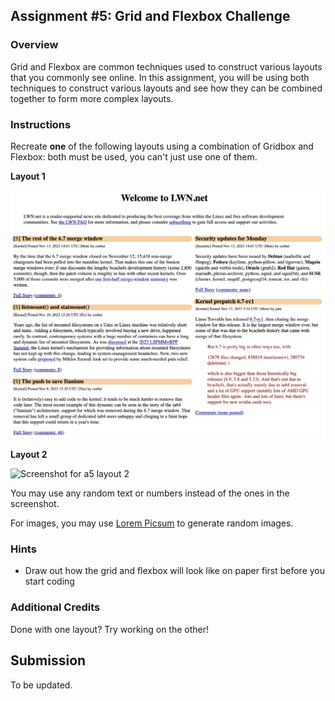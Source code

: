 ## Assignment #5: Grid and Flexbox Challenge

### Overview

Grid and Flexbox are common techniques used to construct various layouts that
you commonly see online. In this assignment, you will be using both techniques
to construct various layouts and see how they can be combined together to
form more complex layouts.

### Instructions

Recreate **one** of the following layouts using a combination of Gridbox and
Flexbox: both must be used, you can't just use one of them.

**Layout 1**

![Screenshot for a5 layout 1](./images/a5_reference_1.png)

**Layout 2**

![Screenshot for a5 layout 2](./images/a5_reference_2.png)

You may use any random text or numbers instead of the ones in the screenshot.

For images, you may use [Lorem Picsum][lorem-picsum] to generate random images.


### Hints

- Draw out how the grid and flexbox will look like on paper first before you start coding

### Additional Credits

Done with one layout? Try working on the other!


## Submission

To be updated.


[lorem-picsum]: https://picsum.photos/